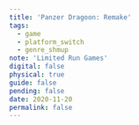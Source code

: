 ```yaml
---
title: 'Panzer Dragoon: Remake'
tags:
  - game
  - platform_switch
  - genre_shmup
note: 'Limited Run Games'
digital: false
physical: true
guide: false
pending: false
date: 2020-11-20
permalink: false
---
```

